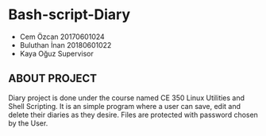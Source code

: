 # Bash-script-Diary

- Cem Özcan     20170601024
- Buluthan İnan 20180601022
- Kaya Oğuz     Supervisor


ABOUT PROJECT
------

Diary project is done under the course named CE 350 Linux Utilities and Shell Scripting. It is an simple program where a user
can save, edit and delete their diaries as they desire. Files are protected with password chosen by the User.
